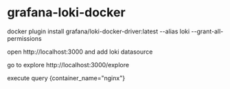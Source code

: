 # grafana-loki-docker

docker plugin install  grafana/loki-docker-driver:latest --alias loki --grant-all-permissions

open http://localhost:3000 and add loki datasource

go to explore http://localhost:3000/explore

execute query {container_name="nginx"}
